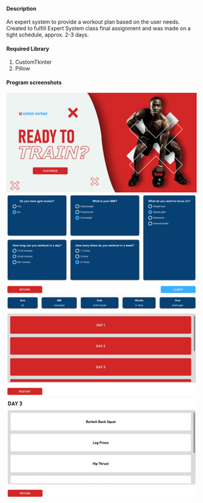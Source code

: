 #### Description
An expert system to provide a workout plan based on the user needs. Created to fulfill Expert System class final assignment and was made on a tight schedule, approx. 2-3 days.

#### Required Library
1. CustomTkinter
2. Pillow

#### Program screenshots
![Alt text](assets/readme_img/ss1.png)
![Alt text](assets/readme_img/ss2.png)
![Alt text](assets/readme_img/ss3.png)
![Alt text](assets/readme_img/ss4.png)
